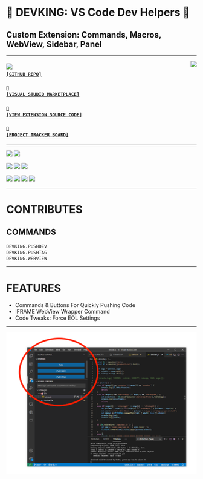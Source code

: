 # 👑 DEVKING: VS Code Dev Helpers 👑
## Custom Extension: Commands, Macros, WebView, Sidebar, Panel

---

<a href='https://github.com/cogsmith/devking-vscode'><img src='https://github-readme-stats.vercel.app/api/pin/?username=cogsmith&repo=devking-vscode' align='right'></a>

#### <code><a href='https://github.com/cogsmith/devking-vscode'><img src='https://github.githubassets.com/images/icons/emoji/octocat.png' width='22'> [GITHUB REPO]</a></code>

#### <code><a href='https://marketplace.visualstudio.com/items?itemName=COGSMITH.devking-vscode'>🏬 [VISUAL STUDIO MARKETPLACE]</a></code>

#### <code><a href='https://github.com/cogsmith/devking-vscode/blob/main/extension.js'>🧾 [VIEW EXTENSION SOURCE CODE]</a></code>

#### <code><a href='https://github.com/cogsmith/devking-vscode/projects/1'>📅 [PROJECT TRACKER BOARD]</a></code>

---

[![](https://shields.io/github/package-json/v/cogsmith/devking-vscode?label=codebase)](http://github.com/cogsmith/devking-vscode)
[![](https://shields.io/github/last-commit/cogsmith/devking-vscode)](https://github.com/cogsmith/devking-vscode/commits/main)

[![](https://shields.io/github/v/release/cogsmith/devking-vscode?label=latest+release)](https://github.com/cogsmith/devking-vscode/releases)
[![](https://shields.io/github/release-date/cogsmith/devking-vscode?color=blue)](https://github.com/cogsmith/devking-vscode/releases)
[![](https://shields.io/github/commits-since/cogsmith/devking-vscode/latest)](https://github.com/cogsmith/devking-vscode/commits/main)
<!-- [![](https://shields.io/github/commit-activity/m/cogsmith/devking-vscode)](https://github.com/cogsmith/devking-vscode/commits/main) -->

[![](https://shields.io/github/license/cogsmith/devking-vscode?color=lightgray)](https://github.com/cogsmith/devking-vscode/blob/main/LICENSE)
[![](https://shields.io/github/languages/code-size/cogsmith/devking-vscode)](http://github.com/cogsmith/devking-vscode)
[![](https://shields.io/github/repo-size/cogsmith/devking-vscode)](http://github.com/cogsmith/devking-vscode)
[![](https://shields.io/github/issues-raw/cogsmith/devking-vscode)](https://github.com/cogsmith/devking-vscode/issues)

---

# CONTRIBUTES

## COMMANDS
    DEVKING.PUSHDEV
    DEVKING.PUSHTAG
    DEVKING.WEBVIEW

---

# FEATURES

* Commands & Buttons For Quickly Pushing Code
* IFRAME WebView Wrapper Command
* Code Tweaks: Force EOL Settings

---

![SCREENSHOT](SCREENSHOT.PNG)
